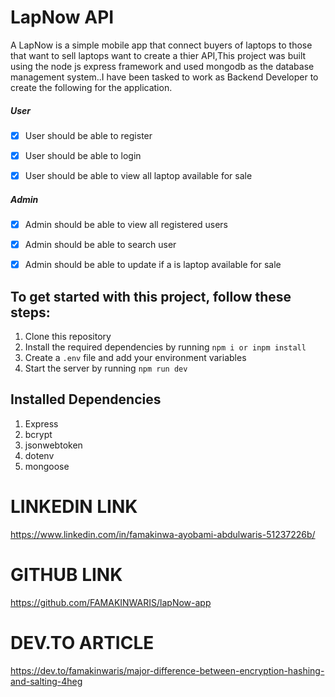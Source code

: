 # LapNow API
A LapNow is a simple mobile app that connect buyers of laptops to those that want to sell laptops want to create a thier API,This project was built using the node js express framework and used mongodb as the database management system..I have been tasked to work as Backend Developer to create the following for the application.

##### User
- [x] User should be able to register
- [x] User should be able to login
- [x] User should be able to view all laptop available for sale


##### Admin
- [x] Admin should be able to view all registered users
- [x] Admin should be able to search user 
- [x] Admin should be able to update if a is laptop available for sale


## To get started with this project, follow these steps:

1. Clone this repository
2. Install the required dependencies by running `npm i or inpm install`
3. Create a `.env` file and add your environment variables
4. Start the server by running `npm run dev`

## Installed Dependencies

1. Express
2. bcrypt
3. jsonwebtoken
4. dotenv
5. mongoose



#  LINKEDIN LINK
https://www.linkedin.com/in/famakinwa-ayobami-abdulwaris-51237226b/

#  GITHUB LINK
https://github.com/FAMAKINWARIS/lapNow-app

# DEV.TO ARTICLE
https://dev.to/famakinwaris/major-difference-between-encryption-hashing-and-salting-4heg
